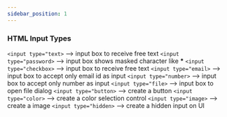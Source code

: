 ```yaml
---
sidebar_position: 1
---
```


### HTML Input Types

`<input type="text>` --> input box to receive free text
`<input type="password>` --> input box shows masked character like **\***
`<input type="checkbox>` --> input box to receive free text
`<input type="email>` --> input box to accept only email id as input
`<input type="number>` --> input box to accept only number as input
`<input type="file>` --> input box to open file dialog
`<input type="button>` --> create a button
`<input type="color>` --> create a color selection control
`<input type="image>` --> create a image
`<input type="hidden>` --> create a hidden input on UI
